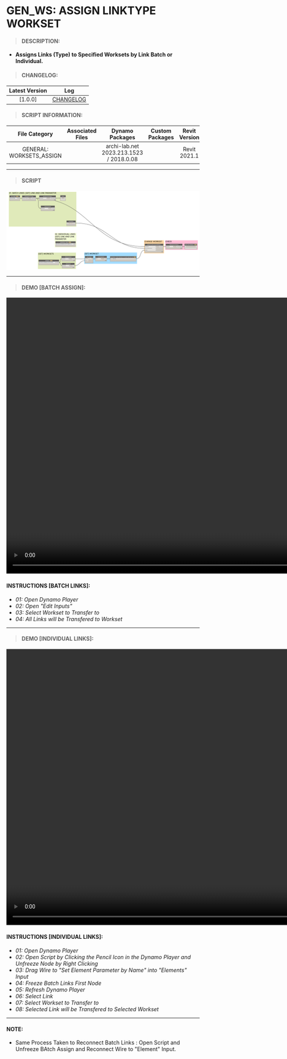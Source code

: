 # GEN_WS: ASSIGN LINKTYPE WORKSET

> #### DESCRIPTION: 
- **Assigns Links (Type) to Specified Worksets by Link Batch or Individual.**

> #### CHANGELOG:

| Latest Version | Log |
| :-------: | :----: | 
|[1.0.0] | [CHANGELOG](/_gen/WORKSETS/1_ASSIGN/changelog/GEN_WS_AssignLinktypeWorkset.md) |

> #### SCRIPT INFORMATION: 

| File Category | Associated Files | Dynamo Packages | Custom Packages | Revit Version | Author | Reviewed By |
| :-------: | :----: | :---: | :---: | :---: | :---: | :---: |
| GENERAL: WORKSETS_ASSIGN |  | archi-lab.net 2023.213.1523 / 2018.0.08 |  | Revit 2021.1 | Cathrine Macabuhay |

------------------------------------------------------------
> #### **SCRIPT** 

<img src="/_images/gen/WS/1_ASSIGN/GEN_WS_AssignLinktypeWorkset.png">

------------------------------------------------------------

> #### DEMO [BATCH ASSIGN]:
<video width="1280" height="720" controls>
 <source src="/demo/GEN/WS/GEN_WS_AssignLinktypeWorkset_Batch.mp4" type="video/mp4">
</video>

#### INSTRUCTIONS [BATCH LINKS]: 
- *01: Open Dynamo Player*
- *02: Open "Edit Inputs"*
- *03: Select Workset to Transfer to*
- *04: All Links will be Transfered to Workset*
------------------------------------------------------------
> #### DEMO [INDIVIDUAL LINKS]:
<video width="1280" height="720" controls>
 <source src="/demo/GEN/WS/GEN_WS_AssignLinktypeWorkset_Individual.mp4" type="video/mp4">
</video>

#### INSTRUCTIONS [INDIVIDUAL LINKS]: 
- *01: Open Dynamo Player*
- *02: Open Script by Clicking the Pencil Icon in the Dynamo Player and Unfreeze Node by Right Clicking*
- *03: Drag Wire to "Set Element Parameter by Name" into "Elements" Input*
- *04: Freeze Batch Links First Node*
- *05: Refresh Dynamo Player*
- *06: Select Link*
- *07: Select Workset to Transfer to*
- *08: Selected Link will be Transfered to Selected Workset*
------------------------------------------------------------
#### NOTE: 
- Same Process Taken to Reconnect Batch Links : Open Script and Unfreeze BAtch Assign and Reconnect Wire to "Element" Input.
